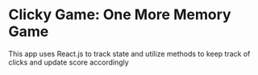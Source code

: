 <h1>Clicky Game: One More Memory Game</h1>

<p>This app uses React.js to track state and utilize methods to keep track of clicks and update score accordingly</p>
